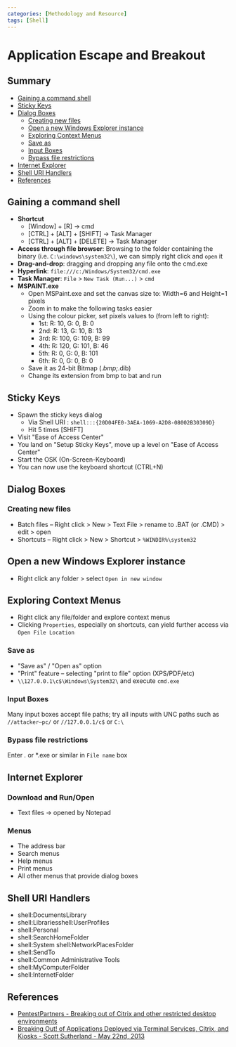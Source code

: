 ```yaml
---
categories: [Methodology and Resource]
tags: [Shell]
---
```

# Application Escape and Breakout

## Summary

* [Gaining a command shell](#gaining-a-command-shell)
* [Sticky Keys](#explorer---sticky-keys)
* [Dialog Boxes](#dialog-boxes)
    * [Creating new files](#creating-new-files)
    * [Open a new Windows Explorer instance](#open-a-new-windows-explorer-instance)
    * [Exploring Context Menus](#exploring-context-menus)
    * [Save as](#save-as)
    * [Input Boxes](#input-boxes)
    * [Bypass file restrictions](#bypass-file-restrictions)
* [Internet Explorer](#internet-explorer)
* [Shell URI Handlers](#shell-uri-handlers)
* [References](#references)

## Gaining a command shell

* **Shortcut**
    * [Window] + [R] -> cmd 
    * [CTRL] + [ALT] + [SHIFT] -> Task Manager
    * [CTRL] + [ALT] + [DELETE] -> Task Manager 
* **Access through file browser**: Browsing to the folder containing the binary (i.e. `C:\windows\system32\`), we can simply right click and `open` it
* **Drag-and-drop**: dragging and dropping any file onto the cmd.exe 
* **Hyperlink**: `file:///c:/Windows/System32/cmd.exe`
* **Task Manager**: `File` > `New Task (Run...)` > `cmd`
* **MSPAINT.exe**
    * Open MSPaint.exe and set the canvas size to: Width=6 and Height=1 pixels
    * Zoom in to make the following tasks easier
    * Using the colour picker, set pixels values to (from left to right):
        * 1st: R: 10, G: 0, B: 0
        * 2nd: R: 13, G: 10, B: 13
        * 3rd: R: 100, G: 109, B: 99
        * 4th: R: 120, G: 101, B: 46
        * 5th: R: 0, G: 0, B: 101
        * 6th: R: 0, G: 0, B: 0
    * Save it as 24-bit Bitmap (*.bmp;*.dib)
    * Change its extension from bmp to bat and run 


## Sticky Keys

* Spawn the sticky keys dialog
    * Via Shell URI : `shell:::{20D04FE0-3AEA-1069-A2D8-08002B30309D}`
    * Hit 5 times [SHIFT]
* Visit "Ease of Access Center"
* You land on "Setup Sticky Keys", move up a level on "Ease of Access Center"
* Start the OSK (On-Screen-Keyboard)
* You can now use the keyboard shortcut (CTRL+N)

## Dialog Boxes

### Creating new files

* Batch files – Right click > New > Text File > rename to .BAT (or .CMD) > edit > open
* Shortcuts – Right click > New > Shortcut > `%WINDIR%\system32`

## Open a new Windows Explorer instance

* Right click any folder > select `Open in new window`

## Exploring Context Menus

* Right click any file/folder and explore context menus
* Clicking `Properties`, especially on shortcuts, can yield further access via `Open File Location`

### Save as

* "Save as" / "Open as" option
* "Print" feature – selecting "print to file" option (XPS/PDF/etc)
* `\\127.0.0.1\c$\Windows\System32\` and execute `cmd.exe`

### Input Boxes

Many input boxes accept file paths; try all inputs with UNC paths such as `//attacker–pc/` or `//127.0.0.1/c$` or `C:\`


### Bypass file restrictions

Enter *.* or *.exe or similar in `File name` box

## Internet Explorer

### Download and Run/Open

* Text files -> opened by Notepad

### Menus

* The address bar
* Search menus
* Help menus
* Print menus
* All other menus that provide dialog boxes

## Shell URI Handlers

* shell:DocumentsLibrary
* shell:Librariesshell:UserProfiles
* shell:Personal
* shell:SearchHomeFolder
* shell:System shell:NetworkPlacesFolder
* shell:SendTo
* shell:Common Administrative Tools
* shell:MyComputerFolder
* shell:InternetFolder

## References

* [PentestPartners - Breaking out of Citrix and other restricted desktop environments](https://www.pentestpartners.com/security-blog/breaking-out-of-citrix-and-other-restricted-desktop-environments/)
* [Breaking Out! of Applications Deployed via Terminal Services, Citrix, and Kiosks - Scott Sutherland - May 22nd, 2013](https://blog.netspi.com/breaking-out-of-applications-deployed-via-terminal-services-citrix-and-kiosks/)